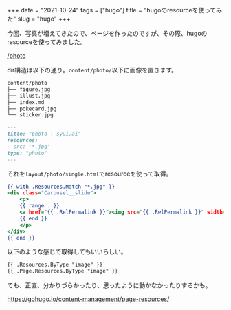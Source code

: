 +++
date = "2021-10-24"
tags = ["hugo"]
title = "hugoのresourceを使ってみた"
slug = "hugo"
+++

今回、写真が増えてきたので、ページを作ったのですが、その際、hugoのresourceを使ってみました。

[/photo](/photo)

dir構造は以下の通り。`content/photo/`以下に画像を置きます。

```sh
content/photo
├── figure.jpg
├── illust.jpg
├── index.md
├── pokecard.jpg
└── sticker.jpg
```

```html:/content/photo/index.md
---
title: "photo | syui.ai"
resources:
- src: '*.jpg'
type: "photo"
---
```

それを`layout/photo/single.html`でresourceを使って取得。

```html:layout/photo/single.html
{{ with .Resources.Match "*.jpg" }}
<div class="Carousel__slide">
	<p>
	{{ range . }}
	<a href="{{ .RelPermalink }}"><img src="{{ .RelPermalink }}" width="480"></a>
	{{ end }}
	</p>
</div>
{{ end }}
```

以下のような感じで取得してもいいらしい。

```html
{{ .Resources.ByType "image" }}
{{ .Page.Resources.ByType "image" }}
```

でも、正直、分かりづらかったり、思ったように動かなかったりするかも。

https://gohugo.io/content-management/page-resources/
